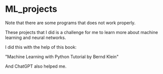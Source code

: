 # ML_projects

Note that there are some programs that does not work properly.

These projects that I did is a challenge for me to learn more about machine learning and neural networks.

I did this with the help of this book:

"Machine Learning with Python Tutorial by Bernd Klein"

And ChatGPT also helped me.
